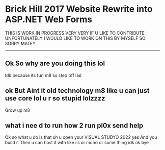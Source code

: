 # Brick Hill 2017 Website Rewrite into ASP.NET Web Forms
THIS IS WORK IN PROGRESS VERY VERY IF U LIKE TO CONTRIBUTE UNFORTUNATELY I WOULD LIKE TO WORK ON THIS BY MYSELF SO SORRY MATEY
***
## Ok So why are you doing this lol
Idk because its fun m8 so step off lad
## ok But Aint it old technology m8 like u can just use core lol u r so stupid lolzzzz
Grow up m8
## what i nee d to run how 2 run pl0x send help
Ok so what u do is that uh
u open your VISUAL STUDYO 2022 yes
And you build it
Then u can host it with like iis or mono or some thing idk ok bye
